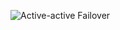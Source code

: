 ![Active-active Failover](https://user-images.githubusercontent.com/15076665/216820687-2a066235-4408-438d-b782-e14c33610f64.png)
